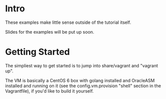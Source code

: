 Intro
=====

These examples make little sense outside of the tutorial itself.

Slides for the examples will be put up soon.


Getting Started
===============
The simpliest way to get started is to jump into share/vagrant
and "vagrant up".

The VM is basically a CentOS 6 box with golang installed and
OracleASM installed and running on it (see the
config.vm.provision "shell" section in the Vagrantfile), if
you'd like to build it yourself.

